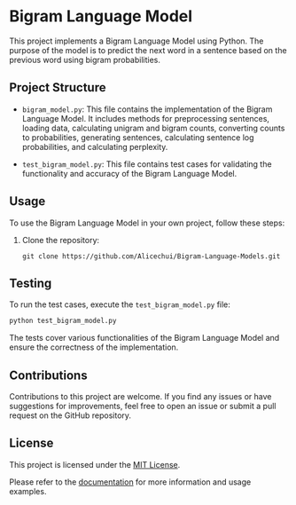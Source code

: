 # Bigram Language Model

This project implements a Bigram Language Model using Python. The purpose of the model is to predict the next word in a sentence based on the previous word using bigram probabilities.

## Project Structure

- `bigram_model.py`: This file contains the implementation of the Bigram Language Model. It includes methods for preprocessing sentences, loading data, calculating unigram and bigram counts, converting counts to probabilities, generating sentences, calculating sentence log probabilities, and calculating perplexity.

- `test_bigram_model.py`: This file contains test cases for validating the functionality and accuracy of the Bigram Language Model. 

## Usage

To use the Bigram Language Model in your own project, follow these steps:

1. Clone the repository:

   ```
   git clone https://github.com/Alicechui/Bigram-Language-Models.git
   ```



## Testing

To run the test cases, execute the `test_bigram_model.py` file:

```bash
python test_bigram_model.py
```

The tests cover various functionalities of the Bigram Language Model and ensure the correctness of the implementation.

## Contributions

Contributions to this project are welcome. If you find any issues or have suggestions for improvements, feel free to open an issue or submit a pull request on the GitHub repository.

## License

This project is licensed under the [MIT License](LICENSE).

Please refer to the [documentation](README.md) for more information and usage examples.


